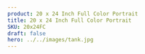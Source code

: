 ```yaml
---
product: 20 x 24 Inch Full Color Portrait
title: 20 x 24 Inch Full Color Portrait
SKU: 20x24FC
draft: false
hero: ../../images/tank.jpg
---
```

